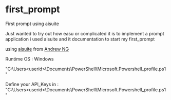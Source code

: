# first_prompt

First prompt using aisuite

Just wanted to try out how easu or complicated it is to implement a prompt application i used aisuite and it documentation to start my first_prompt

using [aisuite](https://github.com/andrewyng/aisuite) from [Andrew NG](https://github.com/andrewyng)

Runtime OS : Windows

"C:\Users\<userid>\Documents\PowerShell\Microsoft.Powershell_profile.ps1"

Define your API_Keys in : "C:\Users\<userid>\Documents\PowerShell\Microsoft.Powershell_profile.ps1"
